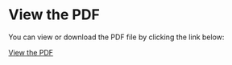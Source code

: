 # View the PDF

You can view or download the PDF file by clicking the link below:

[View the PDF](./../en.subjects/en.subject.CPP03.pdf)